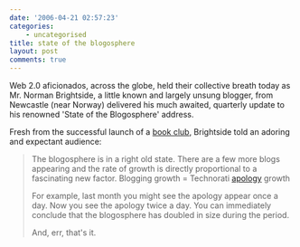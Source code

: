 ```yaml
---
date: '2006-04-21 02:57:23'
categories:
    - uncategorised
title: state of the blogosphere
layout: post
comments: true
---
```

Web 2.0 aficionados, across the globe, held their collective breath
today as Mr. Norman Brightside, a little known and largely unsung
blogger, from Newcastle (near Norway) delivered his much awaited,
quarterly update to his renowned 'State of the Blogosphere' address.

Fresh from the successful launch of a
[book club](http://www.nbrightside.com/blog/2006/04/19/book-club/),
Brightside told an adoring and expectant audience:

> The blogosphere is in a right old state. There are a few more blogs
> appearing and the rate of growth is directly proportional to a
> fascinating new factor.
> Blogging growth = Technorati
> [apology](http://www.flickr.com/photos/70276096@N00/132028272/) growth
>
> For example, last month you might see the apology appear once a day.
> Now you see the apology twice a day. You can immediately conclude that
> the blogosphere has doubled in size during the period.
>
> And, err, that's it.
